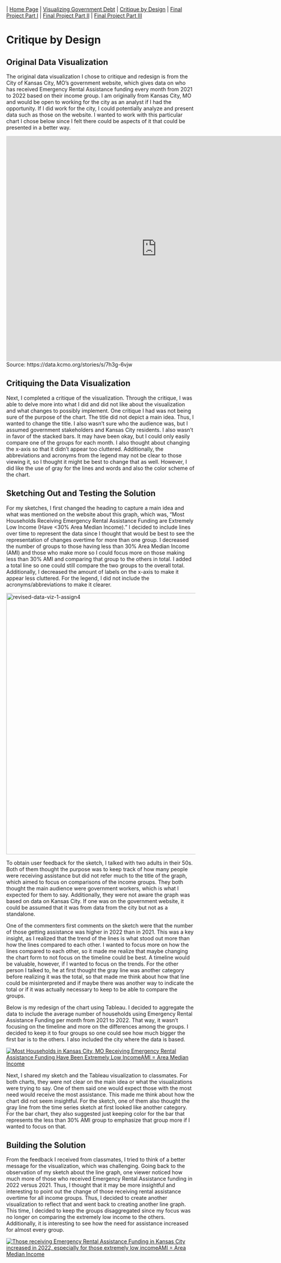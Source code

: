 | [Home Page](README.md) | [Visualizing Government Debt](visualizing-government-debt.md) | [Critique by Design](critique-by-design.md) | [Final Project Part I](final-project-part-one.md) | [Final Project Part II](final-project-part-two.md) | [Final Project Part III](final-project-part-three.md)

# Critique by Design

## Original Data Visualization

The original data visualization I chose to critique and redesign is from the City of Kansas City, MO’s government website, which gives data on who has received Emergency Rental Assistance funding every month from 2021 to 2022 based on their income group. I am originally from Kansas City, MO and would be open to working for the city as an analyst if I had the opportunity. If I did work for the city, I could potentially analyze and present data such as those on the website. I wanted to work with this particular chart I chose below since I felt there could be aspects of it that could be presented in a better way. 

<iframe allow="geolocation" src="https://data.kcmo.org/dataset/HHs-Receiving-ERAP-Funding-by-Income-Group/iqqj-k2f9/embed?width=800&height=600" width="800" height="600" style="border:0; padding: 0; margin: 0;"></iframe>
Source: https://data.kcmo.org/stories/s/7h3g-6vjw

## Critiquing the Data Visualization

Next, I completed a critique of the visualization. Through the critique, I was able to delve more into what I did and did not like about the visualization and what changes to possibly implement. One critique I had was not being sure of the purpose of the chart. The title did not depict a main idea. Thus, I wanted to change the title. I also wasn’t sure who the audience was, but I assumed government stakeholders and Kansas City residents. I also wasn’t in favor of the stacked bars. It may have been okay, but I could only easily compare one of the groups for each month. I also thought about changing the x-axis so that it didn’t appear too cluttered. Additionally, the abbreviations and acronyms from the legend may not be clear to those viewing it, so I thought it might be best to change that as well.  However, I did like the use of gray for the lines and words and also the color scheme of the chart.

## Sketching Out and Testing the Solution

For my sketches, I first changed the heading to capture a main idea and what was mentioned on the website about this graph, which was, “Most Households Receiving Emergency Rental Assistance Funding are Extremely Low Income (Have <30% Area Median Income).” I decided to include lines over time to represent the data since I thought that would be best to see the representation of changes overtime for more than one group. I decreased the number of groups to those having less than 30% Area Median Income (AMI) and those who make more so I could focus more on those making less than 30% AMI and comparing that group to the others in total. I added a total line so one could still compare the two groups to the overall total. Additionally, I decreased the amount of labels on the x-axis to make it appear less cluttered.  For the legend, I did not include the acronyms/abbreviations to make it clearer.

<img width="696" alt="revised-data-viz-1-assign4" src="https://user-images.githubusercontent.com/123040438/217102360-73bed610-3edf-4a1a-9abe-db9ec5dc9270.png">

To obtain user feedback for the sketch, I talked with two adults in their 50s. Both of them thought the purpose was to keep track of how many people were receiving assistance but did not refer much to the title of the graph, which aimed to focus on comparisons of the income groups. They both thought the main audience were government workers, which is what I expected for them to say. Additionally, they were not aware the graph was based on data on Kansas City. If one was on the government website, it could be assumed that it was from data from the city but not as a standalone.

One of the commenters first comments on the sketch were that the number of those getting assistance was higher in 2022 than in 2021. This was a key insight, as I realized that the trend of the lines is what stood out more than how the lines compared to each other. I wanted to focus more on how the lines compared to each other, so it made me realize that maybe changing the chart form to not focus on the timeline could be best. A timeline would be valuable, however, if I wanted to focus on the trends. For the other person I talked to, he at first thought the gray line was another category before realizing it was the total, so that made me think about how that line could be misinterpreted and if maybe there was another way to indicate the total or if it was actually necessary to keep to be able to compare the groups.

Below is my redesign of the chart using Tableau. I decided to aggregate the data to include the average number of households using Emergency Rental Assistance Funding per month from 2021 to 2022. That way, it wasn’t focusing on the timeline and more on the differences among the groups. I decided to keep it to four groups so one could see how much bigger the first bar is to the others. I also included the city where the data is based.

<div class='tableauPlaceholder' id='viz1675749560434' style='position: relative'><noscript><a href='#'><img alt='Most Households in Kansas City, MO Receiving Emergency Rental Assistance Funding Have Been Extremely Low IncomeAMI = Area Median Income ' src='https:&#47;&#47;public.tableau.com&#47;static&#47;images&#47;TS&#47;TSWD_Assign4&#47;Sheet1&#47;1_rss.png' style='border: none' /></a></noscript><object class='tableauViz'  style='display:none;'><param name='host_url' value='https%3A%2F%2Fpublic.tableau.com%2F' /> <param name='embed_code_version' value='3' /> <param name='site_root' value='' /><param name='name' value='TSWD_Assign4&#47;Sheet1' /><param name='tabs' value='no' /><param name='toolbar' value='yes' /><param name='static_image' value='https:&#47;&#47;public.tableau.com&#47;static&#47;images&#47;TS&#47;TSWD_Assign4&#47;Sheet1&#47;1.png' /> <param name='animate_transition' value='yes' /><param name='display_static_image' value='yes' /><param name='display_spinner' value='yes' /><param name='display_overlay' value='yes' /><param name='display_count' value='yes' /><param name='language' value='en-US' /><param name='filter' value='publish=yes' /></object></div>               
<script type='text/javascript'>                    
  var divElement = document.getElementById('viz1675749560434');                    
  var vizElement = divElement.getElementsByTagName('object')[0];                    
  vizElement.style.width='100%';vizElement.style.height=(divElement.offsetWidth*0.75)+'px';                    
  var scriptElement = document.createElement('script');                    
  scriptElement.src = 'https://public.tableau.com/javascripts/api/viz_v1.js';                    
  vizElement.parentNode.insertBefore(scriptElement, vizElement);                
</script>


Next, I shared my sketch and the Tableau visualization to classmates. For both charts, they were not clear on the main idea or what the visualizations were trying to say. One of them said one would expect those with the most need would receive the most assistance. This made me think about how the chart did not seem insightful. For the sketch, one of them also thought the gray line from the time series sketch at first looked like another category. For the bar chart, they also suggested just keeping color for the bar that represents the less than 30% AMI group to emphasize that group more if I wanted to focus on that.

## Building the Solution

From the feedback I received from classmates, I tried to think of a better message for the visualization, which was challenging. Going back to the observation of my sketch about the line graph, one viewer noticed how much more of those who received Emergency Rental Assistance funding in 2022 versus 2021. Thus, I thought that it may be more insightful and interesting to point out the change of those receiving rental assistance overtime for all income groups. Thus, I decided to create another visualization to reflect that and went back to creating another line graph. This time, I decided to keep the groups disaggregated since my focus was no longer on comparing the extremely low income to the others. Additionally, it is interesting to see how the need for assistance increased for almost every group.


<div class='tableauPlaceholder' id='viz1675749301806' style='position: relative'><noscript><a href='#'><img alt='Those receiving Emergency Rental Assistance Funding in Kansas City increased in 2022, especially for those extremely low incomeAMI = Area Median Income ' src='https:&#47;&#47;public.tableau.com&#47;static&#47;images&#47;TS&#47;TSWD_Assign4_2nd&#47;Sheet1&#47;1_rss.png' style='border: none' /></a></noscript><object class='tableauViz'  style='display:none;'><param name='host_url' value='https%3A%2F%2Fpublic.tableau.com%2F' /> <param name='embed_code_version' value='3' /> <param name='site_root' value='' /><param name='name' value='TSWD_Assign4_2nd&#47;Sheet1' /><param name='tabs' value='no' /><param name='toolbar' value='yes' /><param name='static_image' value='https:&#47;&#47;public.tableau.com&#47;static&#47;images&#47;TS&#47;TSWD_Assign4_2nd&#47;Sheet1&#47;1.png' /> <param name='animate_transition' value='yes' /><param name='display_static_image' value='yes' /><param name='display_spinner' value='yes' /><param name='display_overlay' value='yes' /><param name='display_count' value='yes' /><param name='language' value='en-US' /></object></div>                
<script type='text/javascript'>                    
  var divElement = document.getElementById('viz1675749301806');                    
  var vizElement = divElement.getElementsByTagName('object')[0];                    
  vizElement.style.width='100%';vizElement.style.height=(divElement.offsetWidth*0.75)+'px';                    
  var scriptElement = document.createElement('script');                    
  scriptElement.src = 'https://public.tableau.com/javascripts/api/viz_v1.js';                    
  vizElement.parentNode.insertBefore(scriptElement, vizElement);                
</script>
